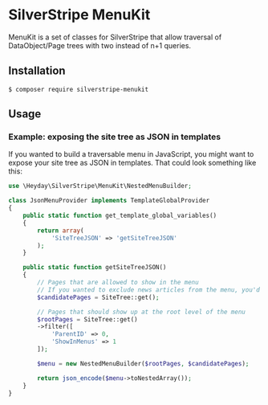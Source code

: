 # SilverStripe MenuKit

MenuKit is a set of classes for SilverStripe that allow traversal of DataObject/Page trees with two instead of n+1 queries.

## Installation

```
$ composer require silverstripe-menukit
```

## Usage

### Example: exposing the site tree as JSON in templates

If you wanted to build a traversable menu in JavaScript, you might want to expose your site tree as JSON in templates. That could look something like this:

```php
use \Heyday\SilverStripe\MenuKit\NestedMenuBuilder;

class JsonMenuProvider implements TemplateGlobalProvider
{
    public static function get_template_global_variables()
    {
        return array(
            'SiteTreeJSON' => 'getSiteTreeJSON'
        );
    }

    public static function getSiteTreeJSON()
    {
    	// Pages that are allowed to show in the menu
    	// If you wanted to exclude news articles from the menu, you'd filter that here
        $candidatePages = SiteTree::get();

        // Pages that should show up at the root level of the menu
        $rootPages = SiteTree::get()
        ->filter([
            'ParentID' => 0,
            'ShowInMenus' => 1
        ]);

        $menu = new NestedMenuBuilder($rootPages, $candidatePages);

        return json_encode($menu->toNestedArray());
    }
}
```
